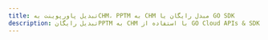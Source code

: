 ---title: تبدیل پاورپوینت بهCHM، PPTM به CHM مبدل رایگان یا GO SDKdescription: تبدیل رایگانPPTM به CHM با استفاده از GO Cloud APIs & SDK. همچنین اسناد Microsoft PowerPoint را در Cloud ایجاد، ویرایش و رندر کنید.---